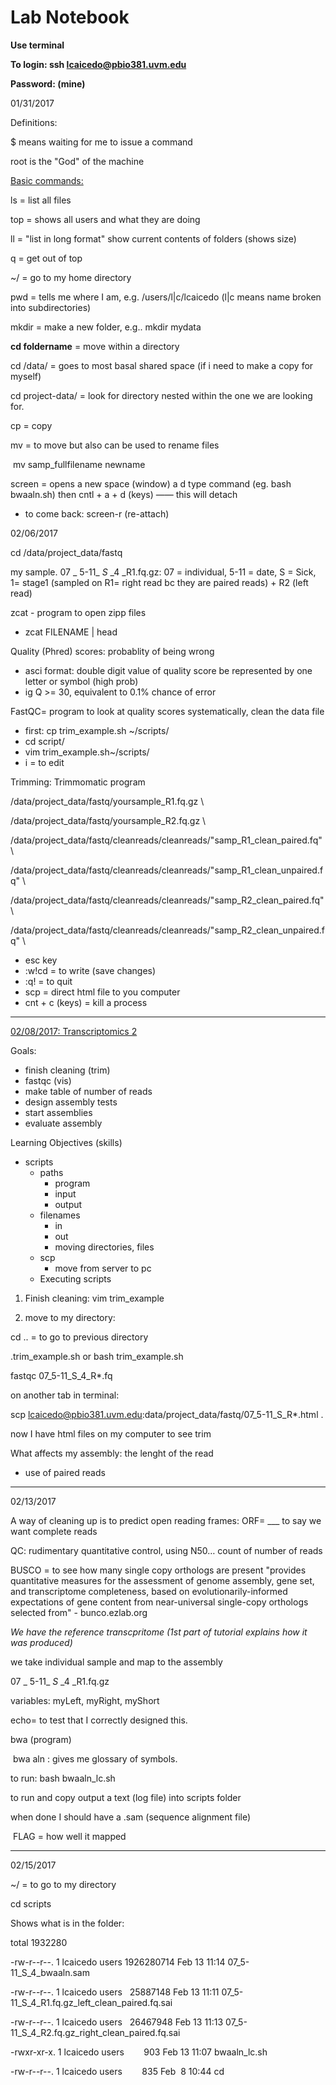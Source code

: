 # Lab Notebook

**Use terminal**

**To login: ssh lcaicedo@pbio381.uvm.edu**

**Password: (mine)**

01/31/2017

Definitions:

$ means waiting for me to issue a command

root is the "God" of the machine

<u>Basic commands:</u>

ls = list all files

top = shows all users and what they are doing

ll = "list in long format" show current contents of folders (shows size)

q = get out of top

~/ = go to my home directory

pwd = tells me where I am, e.g. /users/l|c/lcaicedo (l|c means name broken into subdirectories)

mkdir = make a new folder, e.g.. mkdir mydata

**cd foldername** = move within a directory

cd /data/ = goes to most basal shared space (if i need to make a copy for myself)

cd project-data/ = look for directory nested within the one we are looking for.

cp = copy



mv = to move but also can be used to rename files 

​	mv samp_fullfilename newname

screen = opens a new space (window) a d type command (eg. bash bwaaln.sh) then cntl + a + d (keys) —— this will detach

- to come back: screen-r (re-attach)

02/06/2017

cd /data/project_data/fastq

my sample. 07 _ 5-11_ _S_ _4 _R1.fq.gz: 07 = individual, 5-11 = date, S = Sick, 1= stage1 (sampled on R1= right read bc they are paired reads) + R2 (left read)

zcat - program to open zipp files

- zcat FILENAME | head



Quality (Phred) scores: probablity of being wrong

- asci format: double digit value of quality score be represented by one letter or symbol (high prob)
- ig Q >= 30, equivalent to 0.1% chance of error



FastQC= program to look at quality scores systematically, clean the data file

- first: cp trim_example.sh ~/scripts/
- cd script/
- vim trim_example.sh~/scripts/
- i = to edit

Trimming: Trimmomatic program

/data/project_data/fastq/yoursample_R1.fq.gz \

/data/project_data/fastq/yoursample_R2.fq.gz \

/data/project_data/fastq/cleanreads/cleanreads/"samp_R1_clean_paired.fq" \

/data/project_data/fastq/cleanreads/cleanreads/"samp_R1_clean_unpaired.fq" \

/data/project_data/fastq/cleanreads/cleanreads/"samp_R2_clean_paired.fq" \

/data/project_data/fastq/cleanreads/cleanreads/"samp_R2_clean_unpaired.fq" \

- esc key
- :w!cd = to write (save changes)
- :q! = to quit
- scp = direct html file to you computer 
- cnt + c (keys) = kill a process

________

<u>02/08/2017: Transcriptomics 2</u>

Goals:

- finish cleaning (trim)
- fastqc (vis)
- make table of number of reads
- design assembly tests
- start assemblies
- evaluate assembly

Learning Objectives (skills)

- scripts
  - paths
    - program
    - input
    - output
  - filenames
    - in
    - out
    - moving directories, files
  - scp
    - move from server to pc
  - Executing scripts

1) Finish cleaning: vim trim_example

2) move to my directory: 

cd .. = to go to previous directory

.trim_example.sh or bash trim_example.sh

fastqc 07_5-11_S_4_R*.fq

on another tab in terminal:

scp lcaicedo@pbio381.uvm.edu:data/project_data/fastq/07_5-11_S_R*.html .

now I have html files on my computer to see trim 

What affects my assembly: the lenght of the read

- use of paired reads

________

02/13/2017

A way of cleaning up is to predict open reading frames: ORF= ___ to say we want complete reads 

QC: rudimentary quantitative control, using N50… count of number of reads

BUSCO = to see how many single copy orthologs are present "provides quantitative measures for the assessment of genome assembly, gene set, and transcriptome completeness, based on evolutionarily-informed expectations of gene content from near-universal single-copy orthologs selected from" - bunco.ezlab.org



*We have the reference transcpritome (1st part of tutorial explains how it was produced)* 



we take individual sample and map to the assembly

07 _ 5-11_ _S_ _4 _R1.fq.gz

variables: myLeft, myRight, myShort

echo= to test that I correctly designed this. 

bwa (program)

​	bwa aln : gives me glossary of symbols. 

to run: bash bwaaln_lc.sh

to run and copy output a text (log file) into scripts folder

when done I should have a .sam (sequence alignment file)

​	FLAG = how well it mapped 

---

02/15/2017

~/ = to go to my directory

cd scripts

Shows what is in the folder: 

total 1932280

-rw-r--r--. 1 lcaicedo users 1926280714 Feb 13 11:14 07_5-11_S_4_bwaaln.sam

-rw-r--r--. 1 lcaicedo users   25887148 Feb 13 11:11 07_5-11_S_4_R1.fq.gz_left_clean_paired.fq.sai

-rw-r--r--. 1 lcaicedo users   26467948 Feb 13 11:13 07_5-11_S_4_R2.fq.gz_right_clean_paired.fq.sai

-rwxr-xr-x. 1 lcaicedo users        903 Feb 13 11:07 bwaaln_lc.sh

-rw-r--r--. 1 lcaicedo users        835 Feb  8 10:44 cd